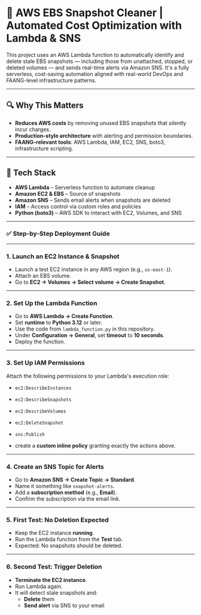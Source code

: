 # 🚀 AWS EBS Snapshot Cleaner | Automated Cost Optimization with Lambda & SNS

This project uses an AWS Lambda function to automatically identify and delete stale EBS snapshots — including those from unattached, stopped, or deleted volumes — and sends real-time alerts via Amazon SNS. It's a fully serverless, cost-saving automation aligned with real-world DevOps and FAANG-level infrastructure patterns.

---

## 🔍 Why This Matters

-  **Reduces AWS costs** by removing unused EBS snapshots that silently incur charges.
-  **Production-style architecture** with alerting and permission boundaries.
-  **FAANG-relevant tools**: AWS Lambda, IAM, EC2, SNS, boto3, infrastructure scripting.

---


## 🔧 Tech Stack

- **AWS Lambda** – Serverless function to automate cleanup  
- **Amazon EC2 & EBS** – Source of snapshots  
- **Amazon SNS** – Sends email alerts when snapshots are deleted  
- **IAM** – Access control via custom roles and policies  
- **Python (boto3)** – AWS SDK to interact with EC2, Volumes, and SNS

---

### ✅ Step-by-Step Deployment Guide

---

### 1. Launch an EC2 Instance & Snapshot

- Launch a test EC2 instance in any AWS region (e.g., `us-east-1`).
- Attach an EBS volume.
- Go to **EC2 → Volumes → Select volume → Create Snapshot**.

---

### 2. Set Up the Lambda Function

- Go to **AWS Lambda → Create Function**.
- Set **runtime** to **Python 3.12** or later.
- Use the code from `lambda_function.py` in this repository.
- Under **Configuration → General**, set **timeout** to **10 seconds**.
- Deploy the function.

---

### 3. Set Up IAM Permissions

Attach the following permissions to your Lambda's execution role:

- `ec2:DescribeInstances`  
- `ec2:DescribeSnapshots`  
- `ec2:DescribeVolumes`  
- `ec2:DeleteSnapshot`  
- `sns:Publish`  

- create a **custom inline policy** granting exactly the actions above.

---

### 4. Create an SNS Topic for Alerts

- Go to **Amazon SNS → Create Topic → Standard**.
- Name it something like `snapshot-alerts`.
- Add a **subscription method** (e.g., **Email**).
- Confirm the subscription via the email link.

---

### 5. First Test: No Deletion Expected

- Keep the EC2 instance **running**.
- Run the Lambda function from the **Test** tab.
- Expected: No snapshots should be deleted.

---

### 6. Second Test: Trigger Deletion

- **Terminate the EC2 instance**.
- Run Lambda again.
- It will detect stale snapshots and:
  - **Delete** them
  - **Send alert** via SNS to your email
